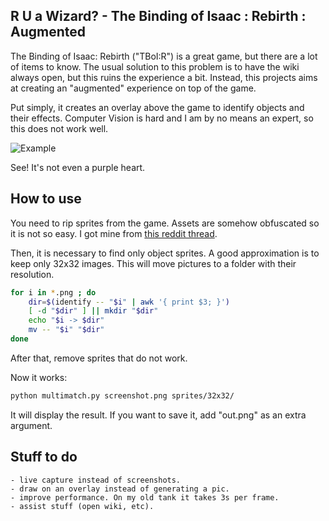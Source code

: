 R U a Wizard? - The Binding of Isaac : Rebirth : Augmented
----------------------------------------------------------

The Binding of Isaac: Rebirth ("TBoI:R") is a great game, but there are a lot of
items to know. The usual solution to this problem is to have the wiki always
open, but this ruins the experience a bit. Instead, this projects aims at
creating an "augmented" experience on top of the game.

Put simply, it creates an overlay above the game to identify objects and their
effects. Computer Vision is hard and I am by no means an expert, so this does
not work well.

![Example](https://i.imgur.com/4m9LDsu.png)

See! It's not even a purple heart.

How to use
----------

You need to rip sprites from the game. Assets are somehow obfuscated so it is
not so easy. I got mine from [this reddit
thread](https://www.reddit.com/r/bindingofisaac/comments/2mbz6p/wiki_folks_the_sprites_were_ripped_out_of_the_a/).

Then, it is necessary to find only object sprites. A good approximation is to
keep only 32x32 images. This will move pictures to a folder with their
resolution.

``` bash
for i in *.png ; do
    dir=$(identify -- "$i" | awk '{ print $3; }')
    [ -d "$dir" ] || mkdir "$dir"
    echo "$i -> $dir"
    mv -- "$i" "$dir"
done
```

After that, remove sprites that do not work.

Now it works:

``` bash
python multimatch.py screenshot.png sprites/32x32/
```

It will display the result. If you want to save it, add "out.png" as an extra
argument.

Stuff to do
-----------

    - live capture instead of screenshots.
    - draw on an overlay instead of generating a pic.
    - improve performance. On my old tank it takes 3s per frame.
    - assist stuff (open wiki, etc).
